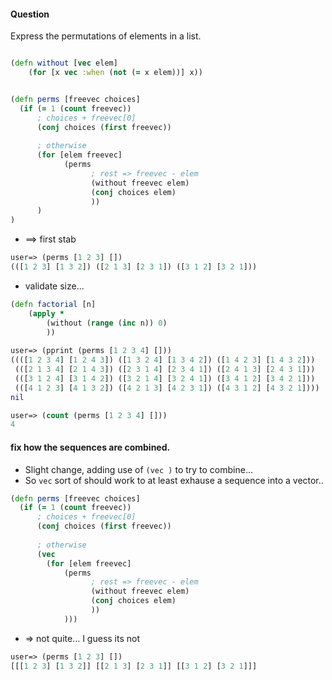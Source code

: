 
#### Question
Express the permutations of elements in a list.

```clojure

(defn without [vec elem]
    (for [x vec :when (not (= x elem))] x))


(defn perms [freevec choices]
  (if (= 1 (count freevec))
      ; choices + freevec[0]
      (conj choices (first freevec))
      
      ; otherwise
      (for [elem freevec]
            (perms 
                  ; rest => freevec - elem
                  (without freevec elem)
                  (conj choices elem)
                  ))
      )
)

```

* ==> first stab
```clojure
user=> (perms [1 2 3] [])
(([1 2 3] [1 3 2]) ([2 1 3] [2 3 1]) ([3 1 2] [3 2 1]))
```

* validate size...
```clojure
(defn factorial [n]
    (apply * 
        (without (range (inc n)) 0)
        ))
        
user=> (pprint (perms [1 2 3 4] []))
((([1 2 3 4] [1 2 4 3]) ([1 3 2 4] [1 3 4 2]) ([1 4 2 3] [1 4 3 2]))
 (([2 1 3 4] [2 1 4 3]) ([2 3 1 4] [2 3 4 1]) ([2 4 1 3] [2 4 3 1]))
 (([3 1 2 4] [3 1 4 2]) ([3 2 1 4] [3 2 4 1]) ([3 4 1 2] [3 4 2 1]))
 (([4 1 2 3] [4 1 3 2]) ([4 2 1 3] [4 2 3 1]) ([4 3 1 2] [4 3 2 1])))
nil

user=> (count (perms [1 2 3 4] []))
4
```

#### fix how the sequences are combined.
* Slight change, adding use of `(vec )` to try to combine... 
* So `vec` sort of should work to at least exhause a sequence into a vector..
```clojure
(defn perms [freevec choices]
  (if (= 1 (count freevec))
      ; choices + freevec[0]
      (conj choices (first freevec))
      
      ; otherwise
      (vec
        (for [elem freevec]
            (perms 
                  ; rest => freevec - elem
                  (without freevec elem)
                  (conj choices elem)
                  ))
            )))
```
* => not quite...   I guess its not 
```clojure
user=> (perms [1 2 3] [])
[[[1 2 3] [1 3 2]] [[2 1 3] [2 3 1]] [[3 1 2] [3 2 1]]]
```
